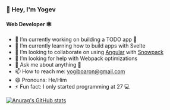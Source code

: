 ### 👋 Hey, I'm Yogev

#### Web Developer 🕸️

- 🔭 I’m currently working on building a TODO app 🎯
- 🌱 I’m currently learning how to build apps with Svelte
- 👯 I’m looking to collaborate on using [Angular](https://angular.io) with [Snowpack](https://snowpack.dev)
- 🤔 I’m looking for help with Webpack optimizations
- 💬 Ask me about anything 🙂
- 📫 How to reach me:  [yogiboaron@gmail.com](mailto:yogiboaron@gmail.com)
- 😄 Pronouns: He/Him
- ⚡ Fun fact: I only started programming at 27 💻

[![Anurag's GitHub stats](https://github-readme-stats.vercel.app/api?username=YogliB)](https://github.com/anuraghazra/github-readme-stats)
